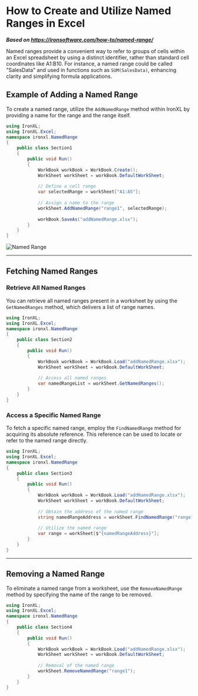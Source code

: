# How to Create and Utilize Named Ranges in Excel

***Based on <https://ironsoftware.com/how-to/named-range/>***


Named ranges provide a convenient way to refer to groups of cells within an Excel spreadsheet by using a distinct identifier, rather than standard cell coordinates like A1:B10. For instance, a named range could be called "SalesData" and used in functions such as `SUM(SalesData)`, enhancing clarity and simplifying formula applications.

## Example of Adding a Named Range

To create a named range, utilize the `AddNamedRange` method within IronXL by providing a name for the range and the range itself.

```cs
using IronXL;
using IronXL.Excel;
namespace ironxl.NamedRange
{
    public class Section1
    {
        public void Run()
        {
            WorkBook workBook = WorkBook.Create();
            WorkSheet workSheet = workBook.DefaultWorkSheet;
            
            // Define a cell range
            var selectedRange = workSheet["A1:A5"];
            
            // Assign a name to the range
            workSheet.AddNamedRange("range1", selectedRange);
            
            workBook.SaveAs("addNamedRange.xlsx");
        }
    }
}
```

<div  class="content-img-align-center">
    <div class="center-image-wrapper">
         <img src="https://ironsoftware.com/static-assets/excel/how-to/named-range/named-range.webp" alt="Named Range" class="img-responsive add-shadow">
    </div>
</div>

<hr>

## Fetching Named Ranges

### Retrieve All Named Ranges

You can retrieve all named ranges present in a worksheet by using the `GetNamedRanges` method, which delivers a list of range names.

```cs
using IronXL;
using IronXL.Excel;
namespace ironxl.NamedRange
{
    public class Section2
    {
        public void Run()
        {
            WorkBook workBook = WorkBook.Load("addNamedRange.xlsx");
            WorkSheet workSheet = workBook.DefaultWorkSheet;
            
            // Access all named ranges
            var namedRangeList = workSheet.GetNamedRanges();
        }
    }
}
```

### Access a Specific Named Range

To fetch a specific named range, employ the `FindNamedRange` method for acquiring its absolute reference. This reference can be used to locate or refer to the named range directly.

```cs
using IronXL;
using IronXL.Excel;
namespace ironxl.NamedRange
{
    public class Section3
    {
        public void Run()
        {
            WorkBook workBook = WorkBook.Load("addNamedRange.xlsx");
            WorkSheet workSheet = workBook.DefaultWorkSheet;
            
            // Obtain the address of the named range
            string namedRangeAddress = workSheet.FindNamedRange("range1");
            
            // Utilize the named range
            var range = workSheet[$"{namedRangeAddress}"];
        }
    }
}
```

<hr>

## Removing a Named Range

To eliminate a named range from a worksheet, use the `RemoveNamedRange` method by specifying the name of the range to be removed.

```cs
using IronXL;
using IronXL.Excel;
namespace ironxl.NamedRange
{
    public class Section4
    {
        public void Run()
        {
            WorkBook workBook = WorkBook.Load("addNamedRange.xlsx");
            WorkSheet workSheet = workBook.DefaultWorkSheet;
            
            // Removal of the named range
            workSheet.RemoveNamedRange("range1");
        }
    }
}
```